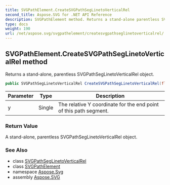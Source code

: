 ```yaml
---
title: SVGPathElement.CreateSVGPathSegLinetoVerticalRel
second_title: Aspose.SVG for .NET API Reference
description: SVGPathElement method. Returns a stand-alone parentless SVGPathSegLinetoVerticalRel object
type: docs
weight: 190
url: /net/aspose.svg/svgpathelement/createsvgpathseglinetoverticalrel/
---
```

## SVGPathElement.CreateSVGPathSegLinetoVerticalRel method

Returns a stand-alone, parentless SVGPathSegLinetoVerticalRel object.

```csharp
public SVGPathSegLinetoVerticalRel CreateSVGPathSegLinetoVerticalRel(float y)
```

| Parameter | Type | Description |
| --- | --- | --- |
| y | Single | The relative Y coordinate for the end point of this path segment. |

### Return Value

A stand-alone, parentless SVGPathSegLinetoVerticalRel object.

### See Also

* class [SVGPathSegLinetoVerticalRel](../../../aspose.svg.paths/svgpathseglinetoverticalrel/)
* class [SVGPathElement](../)
* namespace [Aspose.Svg](../../../aspose.svg/)
* assembly [Aspose.SVG](../../../)

